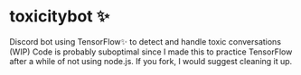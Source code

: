 # toxicitybot ✨
 Discord bot using TensorFlow✨ to detect and handle toxic conversations (WIP)
 Code is probably suboptimal since I made this to practice TensorFlow after a while of not using node.js. If you fork, I would suggest cleaning it up.
